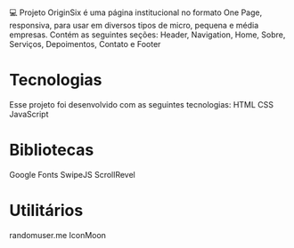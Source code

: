 💻 Projeto
OriginSix é uma página institucional no formato One Page, responsiva, para usar em diversos tipos de micro, pequena e média empresas. Contém as seguintes seções: Header, Navigation, Home, Sobre, Serviços, Depoimentos, Contato e Footer

# Tecnologias
Esse projeto foi desenvolvido com as seguintes tecnologias:
HTML
CSS
JavaScript

# Bibliotecas
Google Fonts
SwipeJS
ScrollRevel

# Utilitários
randomuser.me
IconMoon
